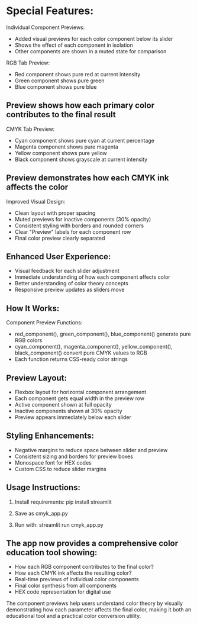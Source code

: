 # Special Features:
Individual Component Previews:

- Added visual previews for each color component below its slider
- Shows the effect of each component in isolation
- Other components are shown in a muted state for comparison

RGB Tab Preview:

- Red component shows pure red at current intensity
- Green component shows pure green
- Blue component shows pure blue

## Preview shows how each primary color contributes to the final result

CMYK Tab Preview:

- Cyan component shows pure cyan at current percentage
- Magenta component shows pure magenta
- Yellow component shows pure yellow
- Black component shows grayscale at current intensity

## Preview demonstrates how each CMYK ink affects the color

Improved Visual Design:

- Clean layout with proper spacing
- Muted previews for inactive components (30% opacity)
- Consistent styling with borders and rounded corners
- Clear "Preview" labels for each component row
- Final color preview clearly separated

## Enhanced User Experience:

- Visual feedback for each slider adjustment
- Immediate understanding of how each component affects color
- Better understanding of color theory concepts
- Responsive preview updates as sliders move

## How It Works:
Component Preview Functions:

- red_component(), green_component(), blue_component() generate pure RGB colors
- cyan_component(), magenta_component(), yellow_component(), black_component() convert pure CMYK values to RGB
- Each function returns CSS-ready color strings

## Preview Layout:

- Flexbox layout for horizontal component arrangement
- Each component gets equal width in the preview row
- Active component shown at full opacity
- Inactive components shown at 30% opacity
- Preview appears immediately below each slider

## Styling Enhancements:

- Negative margins to reduce space between slider and preview
- Consistent sizing and borders for preview boxes
- Monospace font for HEX codes
- Custom CSS to reduce slider margins

## Usage Instructions:

1. Install requirements: pip install streamlit

2. Save as cmyk_app.py

3. Run with: streamlit run cmyk_app.py

## The app now provides a comprehensive color education tool showing:

- How each RGB component contributes to the final color?
- How each CMYK ink affects the resulting color?
- Real-time previews of individual color components
- Final color synthesis from all components
- HEX code representation for digital use

The component previews help users understand color theory by visually demonstrating how each parameter affects the final color, making it both an educational tool and a practical color conversion utility.
